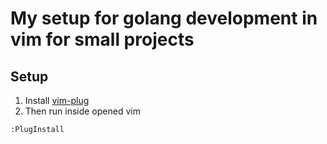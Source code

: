 # My setup for golang development in vim for small projects


## Setup

1. Install [vim-plug](https://github.com/junegunn/vim-plug)
2. Then run inside opened vim
``` 
:PlugInstall
```


